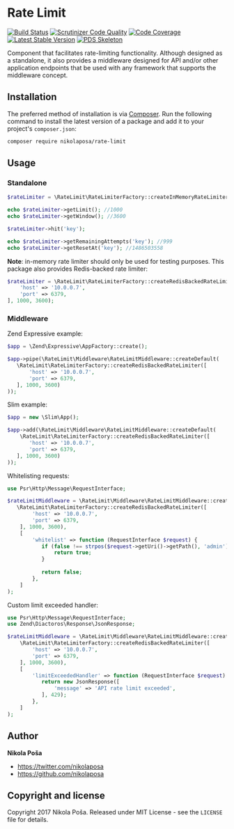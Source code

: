 # Rate Limit

[![Build Status](https://travis-ci.org/nikolaposa/rate-limit.svg?branch=master)](https://travis-ci.org/nikolaposa/rate-limit)
[![Scrutinizer Code Quality](https://scrutinizer-ci.com/g/nikolaposa/rate-limit/badges/quality-score.png?b=master)](https://scrutinizer-ci.com/g/nikolaposa/rate-limit/?branch=master)
[![Code Coverage](https://scrutinizer-ci.com/g/nikolaposa/rate-limit/badges/coverage.png?b=master)](https://scrutinizer-ci.com/g/nikolaposa/rate-limit/?branch=master)
[![Latest Stable Version](https://poser.pugx.org/nikolaposa/rate-limit/v/stable)](https://packagist.org/packages/nikolaposa/rate-limit)
[![PDS Skeleton](https://img.shields.io/badge/pds-skeleton-blue.svg)](https://github.com/php-pds/skeleton)

Component that facilitates rate-limiting functionality. Although designed as a standalone, it also provides a middleware designed for API and/or other application endpoints that be used with any framework that supports the middleware concept.

## Installation

The preferred method of installation is via [Composer](http://getcomposer.org/). Run the following
command to install the latest version of a package and add it to your project's `composer.json`:

```bash
composer require nikolaposa/rate-limit
```

## Usage

### Standalone

```php
$rateLimiter = \RateLimit\RateLimiterFactory::createInMemoryRateLimiter(1000, 3600);

echo $rateLimiter->getLimit(); //1000
echo $rateLimiter->getWindow(); //3600

$rateLimiter->hit('key');

echo $rateLimiter->getRemainingAttempts('key'); //999
echo $rateLimiter->getResetAt('key'); //1486503558
```

**Note**: in-memory rate limiter should only be used for testing purposes. This package also provides Redis-backed rate limiter:

```php
$rateLimiter = \RateLimit\RateLimiterFactory::createRedisBackedRateLimiter([
    'host' => '10.0.0.7',
    'port' => 6379,
], 1000, 3600);
```

### Middleware

Zend Expressive example:

```php
$app = \Zend\Expressive\AppFactory::create();

$app->pipe(\RateLimit\Middleware\RateLimitMiddleware::createDefault(
   \RateLimit\RateLimiterFactory::createRedisBackedRateLimiter([
       'host' => '10.0.0.7',
       'port' => 6379,
   ], 1000, 3600)
));
```

Slim example:

```php
$app = new \Slim\App();

$app->add(\RateLimit\Middleware\RateLimitMiddleware::createDefault(
    \RateLimit\RateLimiterFactory::createRedisBackedRateLimiter([
       'host' => '10.0.0.7',
       'port' => 6379,
   ], 1000, 3600)
));
```

Whitelisting requests:

```php
use Psr\Http\Message\RequestInterface;

$rateLimitMiddleware = \RateLimit\Middleware\RateLimitMiddleware::createDefault(
   \RateLimit\RateLimiterFactory::createRedisBackedRateLimiter([
        'host' => '10.0.0.7',
        'port' => 6379,
    ], 1000, 3600),
    [
        'whitelist' => function (RequestInterface $request) {
           if (false !== strpos($request->getUri()->getPath(), 'admin')) {
               return true;
           }
         
           return false;
        },
    ]
);
```

Custom limit exceeded handler:

```php
use Psr\Http\Message\RequestInterface;
use Zend\Diactoros\Response\JsonResponse;

$rateLimitMiddleware = \RateLimit\Middleware\RateLimitMiddleware::createDefault(
    \RateLimit\RateLimiterFactory::createRedisBackedRateLimiter([
        'host' => '10.0.0.7',
        'port' => 6379,
    ], 1000, 3600),
    [
        'limitExceededHandler' => function (RequestInterface $request) {
           return new JsonResponse([
               'message' => 'API rate limit exceeded',
           ], 429);
        },
    ]
);
```

## Author

**Nikola Poša**

* https://twitter.com/nikolaposa
* https://github.com/nikolaposa

## Copyright and license

Copyright 2017 Nikola Poša. Released under MIT License - see the `LICENSE` file for details.

